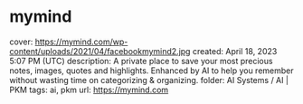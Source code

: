 # mymind

cover: https://mymind.com/wp-content/uploads/2021/04/facebookmymind2.jpg
created: April 18, 2023 5:07 PM (UTC)
description: A private place to save your most precious notes, images, quotes and highlights. Enhanced by AI to help you remember without wasting time on categorizing & organizing.
folder: AI Systems / AI | PKM
tags: ai, pkm
url: https://mymind.com